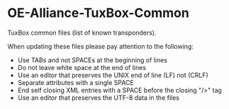 OE-Alliance-TuxBox-Common
=========================

TuxBox common files (list of known transponders).

When updating these files please pay attention to the following:
- Use TABs and not SPACEs at the beginning of lines
- Do not leave white space at the end of lines
- Use an editor that preserves the UNIX end of line (LF) not (CRLF)
- Separate attributes with a single SPACE
- End self closing XML entries with a SPACE before the closing "/>" tag
- Use an editor that preserves the UTF-8 data in the files
